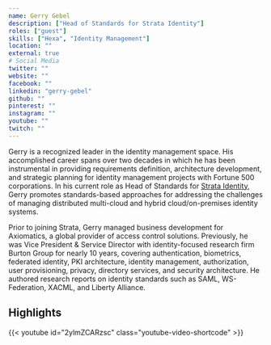 ```yaml
---
name: Gerry Gebel
description: ["Head of Standards for Strata Identity"]
roles: ["guest"]
skills: ["Hexa", "Identity Management"]
location: ""
external: true
# Social Media 
twitter: ""
website: ""
facebook: ""
linkedin: "gerry-gebel"
github: ""
pinterest: ""
instagram: ""
youtube: ""
twitch: ""
---
```


<!-- markdownlint-disable-next-line MD041-->
Gerry is a recognized leader in the identity management space. His accomplished career spans over two decades in which he has been instrumental in providing requirements definition, architecture development, and strategic planning for identity management projects with Fortune 500 corporations. In his current role as Head of Standards for [Strata Identity](https://www.strata.io/), Gerry promotes standards-based approaches for addressing the challenges of managing distributed multi-cloud and hybrid cloud/on-premises identity systems.

Prior to joining Strata, Gerry managed business development for Axiomatics, a global provider of access control solutions. Previously, he was Vice President & Service Director with identity-focused research firm Burton Group for nearly 10 years, covering authentication, biometrics, federated identity, PKI architecture, identity management, authorization, user provisioning, privacy, directory services, and security architecture. He authored research reports on identity standards such as SAML, WS-Federation, XACML, and Liberty Alliance.


<!--more-->
## Highlights

{{< youtube id="2ylmZCARzsc" class="youtube-video-shortcode" >}}
